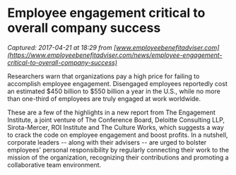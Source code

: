 # Employee engagement critical to overall company success

_Captured: 2017-04-21 at 18:29 from [www.employeebenefitadviser.com](https://www.employeebenefitadviser.com/news/employee-engagement-critical-to-overall-company-success)_

Researchers warn that organizations pay a high price for failing to accomplish employee engagement. Disengaged employees reportedly cost an estimated $450 billion to $550 billion a year in the U.S., while no more than one-third of employees are truly engaged at work worldwide.

These are a few of the highlights in a new report from The Engagement Institute, a joint venture of The Conference Board, Deloitte Consulting LLP, Sirota-Mercer, ROI Institute and The Culture Works, which suggests a way to crack the code on employee engagement and boost profits. In a nutshell, corporate leaders -- along with their advisers -- are urged to bolster employees' personal responsibility by regularly connecting their work to the mission of the organization, recognizing their contributions and promoting a collaborative team environment.
